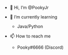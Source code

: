 - 👋 Hi, I’m @PookyJr


- 🌱 I’m currently learning 
    - Java/Python
- 📫 How to reach me
    - Pooky#6666 (Discord)
